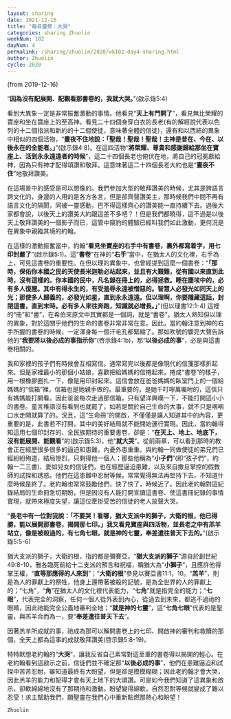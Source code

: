 ```yaml
---
layout: sharing
date: 2021-12-16
title: "每日靈修：大哭"
categories: sharing Zhuolin
weekNum: 102
dayNum: 4
permalink: /sharing/zhuolin/2020/wk102-day4-sharing.html
author: Zhuolin
cycle: 2020
---
```

(from 2019-12-16)

“**因為沒有配展開、配觀看那書卷的，我就大哭。**”(啟示錄5:4)  

看到大異象一定是非常振奮激動的事情。他看見“**天上有門開了**”，看見無比榮耀的寶座和坐在寶座上的至高神。看見二十四個身穿白衣的長老(有的解經說代表以色列的十二個指派和新約的十二個使徒，意味著全體的信徒)，還有和以西結的異象中相似的四個活物，“**晝夜不住地說：「聖哉！聖哉！聖哉！主神是昔在、今在、以後永在的全能者。」**”(啟示錄4:8)。在這四活物“**將榮耀、尊貴和感謝歸給那坐在寶座上、活到永永遠遠者的時候**”，這二十四個長老也俯伏在地，將自己的冠冕獻給神，因為只有神才配得頌讚和敬拜。這意味著這二十四個長老大約也是“**晝夜不住**”地敬拜讚美。  

在這場景中的感受是可以想像的。我們參加大型的敬拜讚美的時候，尤其是跨語言跨文化的，身邊的人用的是各方各言，但是卻齊聲讚美主，那時候我們中間不再有語言文化的隔閡，同被一靈感動，巴不得這樣齊心的讚美能一直持續下去。過後大家都會說，以後天上的讚美大約跟這差不多吧？！但是我們都曉得，這不過是以後天上敬拜讚美的一個影子而已，這管中窺豹的體驗已經叫我們如此激動，更何況是在異象中親臨其境的約翰。  

在這樣的激動振奮當中，約翰“**看見坐寶座的右手中有書卷，裏外都寫着字，用七印封嚴了**”(啟示錄5:1)。這“**書卷**”在神的“**右手**”當中，在猶太人的文化裡，右手為上，可見這書卷的重要性。在但以理的異象中，也曾經提到這麼一個書卷：“**「那時，保佑你本國之民的天使長米迦勒必站起來，並且有大艱難，從有國以來直到此時，沒有這樣的。你本國的民中，凡名錄在冊上的，必得拯救。睡在塵埃中的，必有多人復醒。其中有得永生的，有受羞辱永遠被憎惡的。智慧人必發光如同天上的光；那使多人歸義的，必發光如星，直到永永遠遠。但以理啊，你要隱藏這話，封閉這書，直到末時。必有多人來往奔跑，知識就必增長。」**”(但以理書12:1-4) 這裡的“冊”和“書”，在希伯來原文中其實都是一個詞，就是“書卷”。猶太人熟知但以理的異象，對於這關乎他們的生命的書卷非常非常在意。因此，當約翰注意到神的右手所握的書卷的時候，一定渾身每一個汗毛孔都緊縮了。那如吹號的響亮大聲告訴他的“**我要將以後必成的事指示你**”(啓示錄4:1b)，那“**以後必成的事**”，必是與這書卷相關的。  

我和家裡的孩子們有時候會互相寫信。通常寫完以後都是像現代的信箋那樣折起來。但是家裡最小的那個小姑娘，喜歡把給媽媽的信捲起來，捲成“書卷”的樣子，用一根橡膠圈扎一下，像是用印封起來。這信會放在爸爸媽媽的臥室門上的一個給媽媽的“信箱”裡，信箱也是她親手做的。最重要的，是她千叮嚀萬囑咐的，這信只有媽媽能打開看。因此爸爸每次走過那信箱，只有望洋興嘆一下，不能打開這小小的書卷。童言稚語沒有看到也就罷了，如若是關於自己生命的大事，就不只是咽咽口水走開就算了的。況且，這“生命冊”的開啟，不僅僅是讓人知道其中的內容，更重要的是，此書若不打開，其中的美好結局就不能開始運行實現。因此，當約翰得知這用七個印封存的、全民族期待的重要書卷，卻是：“**在天上、地上、地底下，沒有能展開、能觀看**”的(啟示錄5:3)，他“**就大哭**”。從前兩章，可以看到那時的教會正在經歷很多很多的逼迫和患難，內憂外患重重。與約翰一同做使徒的弟兄們已經紛紛殉道，結局慘烈，只剩得他一個人；那些他稱為“**小子們**”(即“孩子們”，約翰一二三書)、愛如兒女的信徒們，也在經歷逼迫患難，以及來自撒旦掌控的假教師的試探和誘惑。他們在這患難中忍耐等候，常常覺得無法再堅持下去，不知道什麼時候是終了。老約翰也常常鼓勵他們，快了快了，時候近了。因此老約翰對這紀錄結局的生命冊急切期盼，但是因沒有人能打開宣讀這書卷、使這書冊紀錄的事情實現，就帶來極度失望，讓這位牽掛受苦的信徒的老人放聲大哭。  

“**長老中有一位對我說：「不要哭！看哪，猶大支派中的獅子，大衛的根，他已得勝，能以展開那書卷，揭開那七印。」我又看見寶座與四活物，並長老之中有羔羊站立，像是被殺過的，有七角七眼，就是神的七靈，奉差遣往普天下去的。**”(啟示錄5:5-6)  

猶大支派的獅子，大衛的根，指的都是彌賽亞。“**猶大支派的獅子**”源自於創世紀49:8-10，雅各臨死前給十二支派的預言和祝福，稱猶大為“**小獅子**”，且應許他得掌王權，“**直等那應得的人來到**”；“**大衛的根**”參見以賽亞書11:1，10。“**羔羊**”，則是為人的罪獻上的祭牲，他身上還帶著被殺的記號，是為全世界的人的罪獻上的；“七角”，“**角**”在猶太人的文化裡代表能力，“**七角**”就是指完全的能力；“**七眼**”，代表完全的洞察，任何一個人從外表到內心，從過去到未來，都逃不過祂的眼睛，因此祂能完全公義地審判全地；“**就是神的七靈**”，這“**七角七眼**”代表的是聖靈，與羔羊合而為一，要“**奉差遣往普天下去**”。  

因著羔羊所成就的事，祂成為那可以解開書卷上的七印、開啟神的審判和救贖的那個，全天上都為這事的成就敬拜讚美(啓示錄5:8-19)。  

特特默想老約翰的“**大哭**”，讓我反省自己素常對這至重的書卷得以揭開的輕心。在老約翰看到這啟示之前，信徒們並不確定那“**以後必成的事**”，他們在患難逼迫和試探中苦苦忍耐，雖知道最終有大盼望，但是卻是模模糊糊；因此老約翰才會大哭，因此羔羊的能力和配得才會有天上地下的大頌讚。可是如今我們知道了這異象和啟示，卻軟綿綿地沒有了那期待和激動。盼望變得綿軟，自然忍耐等候就變成了難以忍受！求主幫助我們，願聖靈在我們心中重新點燃那熱心和盼望！  

`Zhuolin`  
